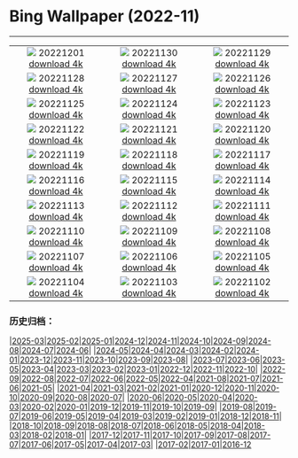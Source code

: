 # Bing Wallpaper (2022-11)
**************
| | | |
| :----: | :----: | :----: |
| ![](https://www.bing.com/th?id=OHR.RovinjCroatia_EN-US9834093615_1920x1080.jpg) 20221201 [download 4k](https://www.bing.com/th?id=OHR.RovinjCroatia_EN-US9834093615_UHD.jpg) | ![](https://www.bing.com/th?id=OHR.HeronGiving_EN-US9774285216_1920x1080.jpg) 20221130 [download 4k](https://www.bing.com/th?id=OHR.HeronGiving_EN-US9774285216_UHD.jpg) | ![](https://www.bing.com/th?id=OHR.RedPlanetDay_EN-US9693219784_1920x1080.jpg) 20221129 [download 4k](https://www.bing.com/th?id=OHR.RedPlanetDay_EN-US9693219784_UHD.jpg) |
| ![](https://www.bing.com/th?id=OHR.Cecropia_EN-US9602789937_1920x1080.jpg) 20221128 [download 4k](https://www.bing.com/th?id=OHR.Cecropia_EN-US9602789937_UHD.jpg) | ![](https://www.bing.com/th?id=OHR.OliveTreeDay_EN-US9460125670_1920x1080.jpg) 20221127 [download 4k](https://www.bing.com/th?id=OHR.OliveTreeDay_EN-US9460125670_UHD.jpg) | ![](https://www.bing.com/th?id=OHR.MonksMound_EN-US9323884241_1920x1080.jpg) 20221126 [download 4k](https://www.bing.com/th?id=OHR.MonksMound_EN-US9323884241_UHD.jpg) |
| ![](https://www.bing.com/th?id=OHR.CranberryBog_EN-US4145520322_1920x1080.jpg) 20221125 [download 4k](https://www.bing.com/th?id=OHR.CranberryBog_EN-US4145520322_UHD.jpg) | ![](https://www.bing.com/th?id=OHR.HelianthusAnnuus_EN-US9168789034_1920x1080.jpg) 20221124 [download 4k](https://www.bing.com/th?id=OHR.HelianthusAnnuus_EN-US9168789034_UHD.jpg) | ![](https://www.bing.com/th?id=OHR.Waterleidingduinen_EN-US9090200846_1920x1080.jpg) 20221123 [download 4k](https://www.bing.com/th?id=OHR.Waterleidingduinen_EN-US9090200846_UHD.jpg) |
| ![](https://www.bing.com/th?id=OHR.FIFA2022_EN-US9006895256_1920x1080.jpg) 20221122 [download 4k](https://www.bing.com/th?id=OHR.FIFA2022_EN-US9006895256_UHD.jpg) | ![](https://www.bing.com/th?id=OHR.LandartPainting_EN-US8910164390_1920x1080.jpg) 20221121 [download 4k](https://www.bing.com/th?id=OHR.LandartPainting_EN-US8910164390_UHD.jpg) | ![](https://www.bing.com/th?id=OHR.ZNPVR_EN-US8821805600_1920x1080.jpg) 20221120 [download 4k](https://www.bing.com/th?id=OHR.ZNPVR_EN-US8821805600_UHD.jpg) |
| ![](https://www.bing.com/th?id=OHR.IslamicArt_EN-US8618450174_1920x1080.jpg) 20221119 [download 4k](https://www.bing.com/th?id=OHR.IslamicArt_EN-US8618450174_UHD.jpg) | ![](https://www.bing.com/th?id=OHR.McKenzieRiverTrail_EN-US2967958579_1920x1080.jpg) 20221118 [download 4k](https://www.bing.com/th?id=OHR.McKenzieRiverTrail_EN-US2967958579_UHD.jpg) | ![](https://www.bing.com/th?id=OHR.Unesco50_EN-US1537915198_1920x1080.jpg) 20221117 [download 4k](https://www.bing.com/th?id=OHR.Unesco50_EN-US1537915198_UHD.jpg) |
| ![](https://www.bing.com/th?id=OHR.LontraCanadensis_EN-US1791102347_1920x1080.jpg) 20221116 [download 4k](https://www.bing.com/th?id=OHR.LontraCanadensis_EN-US1791102347_UHD.jpg) | ![](https://www.bing.com/th?id=OHR.SanGiovanni_EN-US1675492729_1920x1080.jpg) 20221115 [download 4k](https://www.bing.com/th?id=OHR.SanGiovanni_EN-US1675492729_UHD.jpg) | ![](https://www.bing.com/th?id=OHR.PunchBowl_EN-US0351920520_1920x1080.jpg) 20221114 [download 4k](https://www.bing.com/th?id=OHR.PunchBowl_EN-US0351920520_UHD.jpg) |
| ![](https://www.bing.com/th?id=OHR.HainesEagle_EN-US1470582706_1920x1080.jpg) 20221113 [download 4k](https://www.bing.com/th?id=OHR.HainesEagle_EN-US1470582706_UHD.jpg) | ![](https://www.bing.com/th?id=OHR.WomensMemorialMall_EN-US1199151625_1920x1080.jpg) 20221112 [download 4k](https://www.bing.com/th?id=OHR.WomensMemorialMall_EN-US1199151625_UHD.jpg) | ![](https://www.bing.com/th?id=OHR.BadLightning_EN-US0865590962_1920x1080.jpg) 20221111 [download 4k](https://www.bing.com/th?id=OHR.BadLightning_EN-US0865590962_UHD.jpg) |
| ![](https://www.bing.com/th?id=OHR.HedgehogNest_EN-US0590169065_1920x1080.jpg) 20221110 [download 4k](https://www.bing.com/th?id=OHR.HedgehogNest_EN-US0590169065_UHD.jpg) | ![](https://www.bing.com/th?id=OHR.YiPeng_EN-US0467115147_1920x1080.jpg) 20221109 [download 4k](https://www.bing.com/th?id=OHR.YiPeng_EN-US0467115147_UHD.jpg) | ![](https://www.bing.com/th?id=OHR.CrestedButteEclispe_EN-US0408360129_1920x1080.jpg) 20221108 [download 4k](https://www.bing.com/th?id=OHR.CrestedButteEclispe_EN-US0408360129_UHD.jpg) |
| ![](https://www.bing.com/th?id=OHR.MarathonSunday_EN-US0342685769_1920x1080.jpg) 20221107 [download 4k](https://www.bing.com/th?id=OHR.MarathonSunday_EN-US0342685769_UHD.jpg) | ![](https://www.bing.com/th?id=OHR.Trossachs_EN-US0183507678_1920x1080.jpg) 20221106 [download 4k](https://www.bing.com/th?id=OHR.Trossachs_EN-US0183507678_UHD.jpg) | ![](https://www.bing.com/th?id=OHR.Deities_EN-US8555427337_1920x1080.jpg) 20221105 [download 4k](https://www.bing.com/th?id=OHR.Deities_EN-US8555427337_UHD.jpg) |
| ![](https://www.bing.com/th?id=OHR.AmboseliBioshere_EN-US9391999022_1920x1080.jpg) 20221104 [download 4k](https://www.bing.com/th?id=OHR.AmboseliBioshere_EN-US9391999022_UHD.jpg) | ![](https://www.bing.com/th?id=OHR.SpruceGoose_EN-US0021752220_1920x1080.jpg) 20221103 [download 4k](https://www.bing.com/th?id=OHR.SpruceGoose_EN-US0021752220_UHD.jpg) | ![](https://www.bing.com/th?id=OHR.Calacas_EN-US6430903741_1920x1080.jpg) 20221102 [download 4k](https://www.bing.com/th?id=OHR.Calacas_EN-US6430903741_UHD.jpg) |

### 历史归档：

|[2025-03](2025-03/2025-03.md)|[2025-02](2025-02/2025-02.md)|[2025-01](2025-01/2025-01.md)|[2024-12](2024-12/2024-12.md)|[2024-11](2024-11/2024-11.md)|[2024-10](2024-10/2024-10.md)|[2024-09](2024-09/2024-09.md)|[2024-08](2024-08/2024-08.md)|[2024-07](2024-07/2024-07.md)|[2024-06](2024-06/2024-06.md)|
|[2024-05](2024-05/2024-05.md)|[2024-04](2024-04/2024-04.md)|[2024-03](2024-03/2024-03.md)|[2024-02](2024-02/2024-02.md)|[2024-01](2024-01/2024-01.md)|[2023-12](2023-12/2023-12.md)|[2023-11](2023-11/2023-11.md)|[2023-10](2023-10/2023-10.md)|[2023-09](2023-09/2023-09.md)|[2023-08](2023-08/2023-08.md)|
|[2023-07](2023-07/2023-07.md)|[2023-06](2023-06/2023-06.md)|[2023-05](2023-05/2023-05.md)|[2023-04](2023-04/2023-04.md)|[2023-03](2023-03/2023-03.md)|[2023-02](2023-02/2023-02.md)|[2023-01](2023-01/2023-01.md)|[2022-12](2022-12/2022-12.md)|[2022-11](2022-11/2022-11.md)|[2022-10](2022-10/2022-10.md)|
|[2022-09](2022-09/2022-09.md)|[2022-08](2022-08/2022-08.md)|[2022-07](2022-07/2022-07.md)|[2022-06](2022-06/2022-06.md)|[2022-05](2022-05/2022-05.md)|[2022-04](2022-04/2022-04.md)|[2021-08](2021-08/2021-08.md)|[2021-07](2021-07/2021-07.md)|[2021-06](2021-06/2021-06.md)|[2021-05](2021-05/2021-05.md)|
|[2021-04](2021-04/2021-04.md)|[2021-03](2021-03/2021-03.md)|[2021-02](2021-02/2021-02.md)|[2021-01](2021-01/2021-01.md)|[2020-12](2020-12/2020-12.md)|[2020-11](2020-11/2020-11.md)|[2020-10](2020-10/2020-10.md)|[2020-09](2020-09/2020-09.md)|[2020-08](2020-08/2020-08.md)|[2020-07](2020-07/2020-07.md)|
|[2020-06](2020-06/2020-06.md)|[2020-05](2020-05/2020-05.md)|[2020-04](2020-04/2020-04.md)|[2020-03](2020-03/2020-03.md)|[2020-02](2020-02/2020-02.md)|[2020-01](2020-01/2020-01.md)|[2019-12](2019-12/2019-12.md)|[2019-11](2019-11/2019-11.md)|[2019-10](2019-10/2019-10.md)|[2019-09](2019-09/2019-09.md)|
|[2019-08](2019-08/2019-08.md)|[2019-07](2019-07/2019-07.md)|[2019-06](2019-06/2019-06.md)|[2019-05](2019-05/2019-05.md)|[2019-04](2019-04/2019-04.md)|[2019-03](2019-03/2019-03.md)|[2019-02](2019-02/2019-02.md)|[2019-01](2019-01/2019-01.md)|[2018-12](2018-12/2018-12.md)|[2018-11](2018-11/2018-11.md)|
|[2018-10](2018-10/2018-10.md)|[2018-09](2018-09/2018-09.md)|[2018-08](2018-08/2018-08.md)|[2018-07](2018-07/2018-07.md)|[2018-06](2018-06/2018-06.md)|[2018-05](2018-05/2018-05.md)|[2018-04](2018-04/2018-04.md)|[2018-03](2018-03/2018-03.md)|[2018-02](2018-02/2018-02.md)|[2018-01](2018-01/2018-01.md)|
|[2017-12](2017-12/2017-12.md)|[2017-11](2017-11/2017-11.md)|[2017-10](2017-10/2017-10.md)|[2017-09](2017-09/2017-09.md)|[2017-08](2017-08/2017-08.md)|[2017-07](2017-07/2017-07.md)|[2017-06](2017-06/2017-06.md)|[2017-05](2017-05/2017-05.md)|[2017-04](2017-04/2017-04.md)|[2017-03](2017-03/2017-03.md)|
|[2017-02](2017-02/2017-02.md)|[2017-01](2017-01/2017-01.md)|[2016-12](2016-12/2016-12.md)